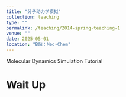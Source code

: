 ```yaml
---
title: "分子动力学模拟"
collection: teaching
type: ""
permalink: /teaching/2014-spring-teaching-1
venue: ""
date: 2025-05-01
location: "B站：Med-Chem"
---
```

Molecular Dynamics Simulation Tutorial


Wait Up
======

